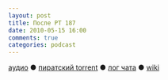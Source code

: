 ```yaml
---
layout: post
title: После РТ 187
date: 2010-05-15 16:00
comments: true
categories: podcast
---
```

[аудио](http://cdn.radio-t.com/rt187post.mp3) ● [пиратский torrent](http://pirates.radio-t.com/torrents/rt187post.mp3.torrent) ● [лог чата](http://chat.radio-t.com/logs/radio-t-187.html) ● [wiki](http://wiki.radio-t.com/%D0%9F%D0%BE%D1%81%D0%BB%D0%B5_%D0%A0%D0%A2_187)<audio src="http://cdn.radio-t.com/rt187post.mp3" preload="none">
